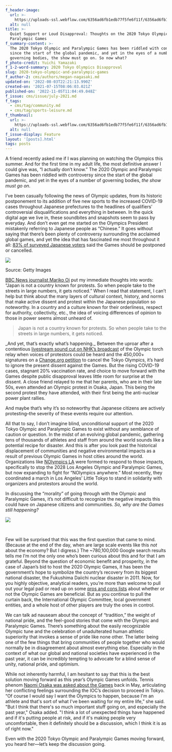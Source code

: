 ```yaml
---
f_header-image:
  url: >-
    https://uploads-ssl.webflow.com/6356ad6fb1edb77f5fe6f11f/6356ad6fb1edb77f3ee6faee_60efeb69e5356c456ab0c517_Screen20Shot202021-07-1520at201.01.3420AM.png
  alt: null
title: >-
  Quiet Support or Loud Disapproval: Thoughts on the 2020 Tokyo Olympic and
  Paralympic Games
f_summary-content: >-
  The 2020 Tokyo Olympic and Paralympic Games has been riddled with controversy
  since the start of the global pandemic, and yet in the eyes of a number of
  governing bodies, the show must go on. So now what?
f_photo-credit: Yuichi Yamazaki
f_1-2-word-summary: 2020 Tokyo Olympics Disapproval
slug: 2020-tokyo-olympic-and-paralympic-games
f_author-2: cms/authors/megan-nagasaki.md
updated-on: '2022-08-03T22:21:13.990Z'
created-on: '2021-07-15T08:06:03.021Z'
published-on: '2022-11-05T11:04:49.048Z'
f_issue: cms/issue/july-2021.md
f_tags:
  - cms/tag/community.md
  - cms/tag/sports-leisure.md
f_thumbnail:
  url: >-
    https://uploads-ssl.webflow.com/6356ad6fb1edb77f5fe6f11f/6356ad6fb1edb7146ce6faef_60f227f23a403bf50bcb4d30_Tokyo20Olympics20Protest.jpeg
  alt: null
f_issue-display: Feature
layout: '[posts].html'
tags: posts
---
```


A friend recently asked me if I was planning on watching the Olympics this summer. And for the first time in my adult life, the most definitive answer I could give was, “I actually don’t know.” The 2020 Olympic and Paralympic Games has been riddled with controversy since the start of the global pandemic, and yet in the eyes of a number of governing bodies, _the show must go on_.

I’ve been casually following the news of Olympic updates, from its historic postponement to its addition of five new sports to the increased COVID-19 cases throughout Japanese prefectures to the headlines of qualifiers’ controversial disqualifications and everything in between. In the quick digital age we live in, these soundbites and snapshots seem to pass by everyday. And don’t even get me started on the Olympics President mistakenly referring to Japanese people as “Chinese.” It goes without saying that there’s been plenty of controversy surrounding the acclaimed global games, and yet the idea that has fascinated me most throughout it all: [83% of surveyed Japanese voters](https://www.asahi.com/ajw/articles/14351670) said the Games should be postponed or cancelled.

![](https://uploads-ssl.webflow.com/6356ad6fb1edb77f5fe6f11f/6356ad6fb1edb7922be6f97e_Screen%20Shot%202021-07-15%20at%201.02.15%20AM.png)

Source: Getty Images

[BBC News journalist Mariko Oi](https://www.bbc.com/news/world-asia-57395010) put my immediate thoughts into words: “Japan is not a country known for protests. So when people take to the streets in large numbers, it gets noticed.” When I read that statement, I can’t help but think about the many layers of cultural context, history, and norms that make active dissent and protest within the Japanese population so noteworthy. In a country and a culture known for their orderliness, respect for authority, collectivity, etc., the idea of voicing differences of opinion to those in power seems almost unheard of.

> Japan is not a country known for protests. So when people take to the streets in large numbers, it gets noticed.

‍\_And yet, that’s exactly what’s happening.\_ Between the uproar after a contentious [livestream sound cut on NHK’s broadcast](https://mainichi.jp/english/articles/20210406/p2a/00m/0na/027000c) of the Olympic torch relay when voices of protestors could be heard and the 450,000+ signatures on a [Change.org petition](https://www.change.org/p/cancel-the-tokyo-olympics-to-protect-our-lives-stoptokyoolympic-cancelthetokyoolympics?utm_source=share_petition&utm_medium=custom_url&recruited_by_id=e7f772f0-85a2-11e8-aa85-3f9d4b12376c) to cancel the Tokyo Olympics, it’s hard to ignore the present dissent against the Games. But the rising COVID-19 cases, stagnant 20% vaccination rate, and choice to move forward with the Games despite public disapproval leaves little room for surprise at the dissent. A close friend relayed to me that her parents, who are in their late 50s, even attended an Olympic protest in Osaka, Japan. This being the second protest they have attended, with their first being the anti-nuclear power plant rallies.

And maybe that’s why it’s so noteworthy that Japanese citizens are actively protesting–the severity of these events require our attention.

All that to say, I don’t imagine blind, unconditional support of the 2020 Tokyo Olympic and Paralympic Games to exist without any semblance of caution or question. In the midst of an evolving global pandemic, gathering tens of thousands of athletes and staff from around the world sounds like a potential recipe for disaster. And this is after you look past the historical displacement of communities and negative environmental impacts as a result of previous Olympic Games in host cities around the world. Organizations like [NOlympics LA](https://www.itsyozine.com/posts/nolympics) were formed to respond to those impacts, specifically to stop the 2028 Los Angeles Olympic and Paralympic Games, but now expanding to fight for “NOlympics anywhere.” Most recently, they coordinated a march in Los Angeles’ Little Tokyo to stand in solidarity with organizers and protestors around the world.

In discussing the “morality” of going through with the Olympic and Paralympic Games, it’s not difficult to recognize the negative impacts this could have on Japanese citizens and communities. _So, why are the Games still happening?_

![](https://uploads-ssl.webflow.com/6356ad6fb1edb77f5fe6f11f/6356ad6fb1edb7f1abe6f97c_Screen%20Shot%202021-07-14%20at%2011.37.05%20PM.png)

‍

Few will be surprised that this was the first question that came to mind. (Because at the end of the day, when are large scale events like this _not_ about the economy? But I digress.) The ~780,100,000 Google search results tells me I’m not the only one who’s been curious about this and for that I am grateful. Beyond the question of economic benefit and prosperity, in the case of Japan’s bid to host the 2020 Olympic Games, it has been the government’s hope to symbolize the country’s recovery from its biggest national disaster, the Fukushima Daiichi nuclear disaster in 2011. Now, for you highly objective, analytical readers, you’re more than welcome to pull out your legal pad or read up on some [pros and cons lists](https://www.procon.org/headlines/hosting-the-olympic-games-top-3-pros-and-cons/) about whether or not the Olympic Games are beneficial. But as you continue to pull the curtain back, the International Olympic Committee, local government entities, and a whole host of other players are truly the ones in control.

We can talk ad nauseam about the concept of “tradition,” the weight of national pride, and the feel-good stories that come with the Olympic and Paralympic Games. There’s something about the easily recognizable Olympic tune and the celebration of unadulterated human athletic superiority that invokes a sense of pride like none other. The latter being one of the few things that bring communities of people together who would normally be in disagreement about almost everything else. Especially in the context of what our global and national societies have experienced in the past year, it can be incredibly tempting to advocate for a blind sense of unity, national pride, and optimism.

While not inherently harmful, I am hesitant to say that this is the best solution moving forward as this year’s Olympic Games unfolds. Tennis phenom [Naomi Osaka was asked about the Games](https://www.espn.com/olympics/story/_/id/31416008/naomi-osaka-conflicted-holding-tokyo-olympics) back in May, articulating her conflicting feelings surrounding the IOC’s decision to proceed in Tokyo. “Of course I would say I want the Olympics to happen, because I'm an athlete and that's sort of what I've been waiting for my entire life,” she said. "But I think that there's so much important stuff going on, and especially the past year," Osaka added. "I think a lot of unexpected things have happened and if it's putting people at risk, and if it's making people very uncomfortable, then it definitely should be a discussion, which I think it is as of right now."

Even with the 2020 Tokyo Olympic and Paralympic Games moving forward, you heard her—let’s keep the discussion going.
